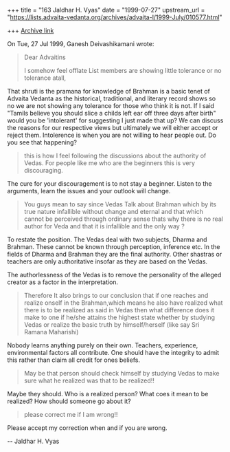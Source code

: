 +++
title = "163 Jaldhar H. Vyas"
date = "1999-07-27"
upstream_url = "https://lists.advaita-vedanta.org/archives/advaita-l/1999-July/010577.html"

+++
[Archive link](https://lists.advaita-vedanta.org/archives/advaita-l/1999-July/010577.html)

On Tue, 27 Jul 1999, Ganesh Deivashikamani wrote:

> Dear Advaitins
>
> I somehow feel offlate List members are showing little tolerance or no
> tolerance atall,

That shruti is the pramana for knowledge of Brahman is a basic tenet of
Advaita Vedanta as the historical, traditional, and literary record
shows so no we are not showing any tolerance for those who think
it is not.  If I said "Tamils believe you should slice a childs left ear
off three days after birth"  would you be 'intolerant' for suggesting I
just made that up?  We can discuss the reasons for our respective views
but ultimately we will either accept or reject them.  Intolerence is when
you are not willing to hear people out.  Do you see that happening?

> this is how I feel following the discussions about the
> authority of Vedas. For people like me who are the beginners this is very
> discouraging.

The cure for your discouragement is to not stay a beginner.  Listen to the
arguments, learn the issues and your outlook will change.

> You guys mean to say since Vedas Talk about Brahman which by its true nature
> infallible without change and eternal and that which cannot be perceived
> through ordinary sense thats why there is no real author for Veda and that
> it is infallible and the only way ?

To restate the position.  The Vedas deal with two subjects, Dharma and
Brahman.  These cannot be known through perception, inference etc.  In the
fields of Dharma and Brahman they are the final authority.  Other shastras
or teachers are only authoritative insofar as they are based on the Vedas.

The authorlessness of the Vedas is to remove the personality of the
alleged creator as a factor in the interpretation.

>  Therefore
> It also brings to our conclusion that if one reaches and realize onself in
> the Brahman,which means he also have realized what there is to be realized
> as said in Vedas then what difference does it make to one if he/she attains
> the highest state whether by studying Vedas or realize the basic truth by
> himself/herself (like say Sri Ramana Maharishi)

Nobody learns anything purely on their own.  Teachers, experience,
environmental factors all contribute.  One should have the integrity to
admit this rather than claim all credit for ones beliefs.

> May be that person should check himself by studying Vedas to make sure what
> he realized was that to be realized!!
>

Maybe they should.  Who is a realized person?  What coes it mean to be
realized?  How should someone go about it?

> please correct me if I am wrong!!
>

Please accept my correction when and if you are wrong.

--
Jaldhar H. Vyas <jaldhar at braincells.com>

